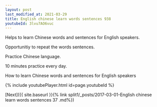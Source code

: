 ```yaml
---
layout: post
last_modified_at: 2021-03-29
title: English chinese learn words sentences 938 
youtubeId: 3lvu7AO6vuc
---
```

 
 
Helps to learn Chinese words and sentences for English speakers.

Opportunitiy to repeat the words sentences. 

Practice Chinese language. 
 
10 minutes practice every day. 
 
How to learn Chinese words and sentences for English speakers 
 
{% include youtubePlayer.html id=page.youtubeId %}
 
 
[Next]({{ site.baseurl }}{% link  split1/_posts/2017-03-01-English chinese learn words sentences 37 .md%})
 
